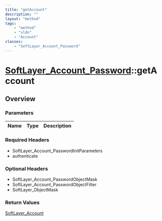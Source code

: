 ```yaml
---
title: "getAccount"
description: ""
layout: "method"
tags:
    - "method"
    - "sldn"
    - "Account"
classes:
    - "SoftLayer_Account_Password"
---
```

# [SoftLayer_Account_Password](/reference/services/SoftLayer_Account_Password)::getAccount




## Overview 


### Parameters 
|Name | Type | Description |
| --- | --- | --- |


### Required Headers
* SoftLayer_Account_PasswordInitParameters
* authenticate

### Optional Headers
* SoftLayer_Account_PasswordObjectMask
* SoftLayer_Account_PasswordObjectFilter
* SoftLayer_ObjectMask

### Return Values
<a href='/reference/datatypes/SoftLayer_Account'>SoftLayer_Account </a>

